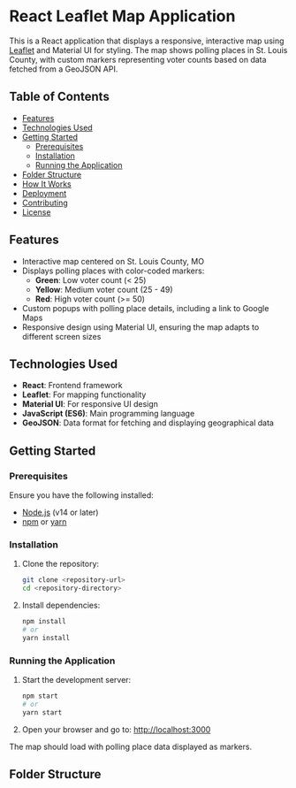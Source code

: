 # React Leaflet Map Application

This is a React application that displays a responsive, interactive map using [Leaflet](https://leafletjs.com/) and Material UI for styling. The map shows polling places in St. Louis County, with custom markers representing voter counts based on data fetched from a GeoJSON API.

## Table of Contents
- [Features](#features)
- [Technologies Used](#technologies-used)
- [Getting Started](#getting-started)
  - [Prerequisites](#prerequisites)
  - [Installation](#installation)
  - [Running the Application](#running-the-application)
- [Folder Structure](#folder-structure)
- [How It Works](#how-it-works)
- [Deployment](#deployment)
- [Contributing](#contributing)
- [License](#license)

## Features
- Interactive map centered on St. Louis County, MO
- Displays polling places with color-coded markers:
  - **Green**: Low voter count (< 25)
  - **Yellow**: Medium voter count (25 - 49)
  - **Red**: High voter count (>= 50)
- Custom popups with polling place details, including a link to Google Maps
- Responsive design using Material UI, ensuring the map adapts to different screen sizes

## Technologies Used
- **React**: Frontend framework
- **Leaflet**: For mapping functionality
- **Material UI**: For responsive UI design
- **JavaScript (ES6)**: Main programming language
- **GeoJSON**: Data format for fetching and displaying geographical data

## Getting Started

### Prerequisites
Ensure you have the following installed:
- [Node.js](https://nodejs.org/) (v14 or later)
- [npm](https://www.npmjs.com/) or [yarn](https://yarnpkg.com/)

### Installation
1. Clone the repository:
    ```bash
    git clone <repository-url>
    cd <repository-directory>
    ```
2. Install dependencies:
    ```bash
    npm install
    # or
    yarn install
    ```

### Running the Application
1. Start the development server:
    ```bash
    npm start
    # or
    yarn start
    ```
2. Open your browser and go to: [http://localhost:3000](http://localhost:3000)

The map should load with polling place data displayed as markers.

## Folder Structure
